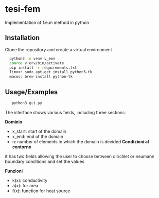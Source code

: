 # tesi-fem

Implementation of f.e.m method in python 


## Installation

Clone the repository and create a virtual environment

```bash
  python3 -m venv v_env
  source v_env/bin/activate
  pip install -r requirements.txt
  linux: sudo apt-get install python3-tk 
  macos: brew install python-tk
```


    
## Usage/Examples
```bash
   python3 gui.py
```

The interface shows various fields, including three sections:

**Dominio**
- x_start: start of the domain
- x_end: end of the domain
- n: number of elements in which the domain is devided
**Condizioni al contorno**

it has two fields allowing the user to choose between dirichlet or neumann boundary conditions and set the values

**Funzioni**
- k(x): conductivity
- a(x): for area
- f(x): function for heat source

